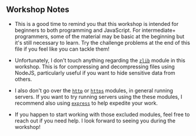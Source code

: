 ## **Workshop Notes**
* This is a good time to remind you that this workshop is intended for beginners to both programming and JavaScript. For intermediate+ programmers, some of the material may be basic at the beginning but it's still necessary to learn. Try the challenge problems at the end of this file if you feel like you can tackle them!

* Unfortunately, I don't touch anything regarding the [`zlib`](https://nodejs.org/api/zlib.html) module in this workshop. This is for compressing and decompressing files using NodeJS, particularly useful if you want to hide sensitive data from others.

* I also don't go over the [`http`](https://nodejs.org/api/http.html) or [`https`](https://nodejs.org/api/https.html) modules, in general running servers. If you want to try running servers using the these modules, I recommend also using [`express`](https://expressjs.com/) to help expedite your work.

* If you happen to start working with those excluded modules, feel free to reach out if you need help. I look forward to seeing you during the workshop!
